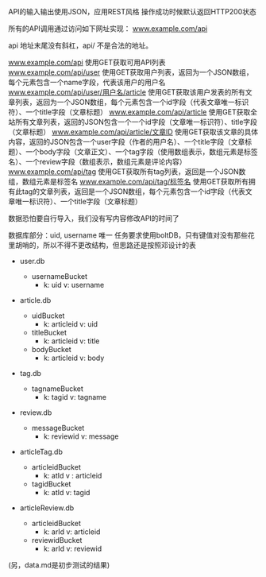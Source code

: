 API的输入输出使用JSON，应用REST风格
操作成功时候默认返回HTTP200状态

所有的API调用通过访问如下网址实现：
www.example.com/api

api 地址末尾没有斜杠，api/ 不是合法的地址。

www.example.com/api    使用GET获取可用API列表
www.example.com/api/user   使用GET获取用户列表，返回为一个JSON数组，每个元素包含一个name字段，代表该用户的用户名
www.example.com/api/user/用户名/article   使用GET获取该用户发表的所有文章列表，返回为一个JSON数组，每个元素包含一个id字段（代表文章唯一标识符）、一个title字段（文章标题）
www.example.com/api/article   使用GET获取全站所有文章列表，返回的JSON包含一个一个id字段（文章唯一标识符）、title字段（文章标题）
www.example.com/api/article/文章ID   使用GET获取该文章的具体内容，返回的JSON包含一个user字段（作者的用户名）、一个title字段（文章标题）、一个body字段（文章正文）、一个tag字段（使用数组表示，数组元素是标签名）、一个review字段（数组表示，数组元素是评论内容）
www.example.com/api/tag   使用GET获取所有tag列表，返回是一个JSON数组，数组元素是标签名
www.example.com/api/tag/标签名   使用GET获取所有拥有此tag的文章列表，返回是一个JSON数组，每个元素包含一个id字段（代表文章唯一标识符）、一个title字段（文章标题）

数据恐怕要自行导入，我们没有写内容修改API的时间了

数据库部分：uid, username 唯一
任务要求使用boltDB，只有键值对没有那些花里胡哨的，所以不得不更改结构，但思路还是按照邓设计的表

+ user.db 
  + usernameBucket
    + k: uid v: username

+ article.db
  + uidBucket
    + k: articleid v: uid   
  + titleBucket
    + k: articleid v: title
  + bodyBucket
    + k: articleid v: body

+ tag.db
  + tagnameBucket
    + k: tagid v: tagname

+ review.db
  + messageBucket
    + k: reviewid v: message

+ articleTag.db
  + articleidBucket
    + k: atId v : articleid
  + tagidBucket
    + k: atId v: tagid

+ articleReview.db
  + articleidBucket
    + k: arId v: articleid
  + reviewidBucket
    + k: arId v: reviewid

(另，data.md是初步测试的结果)
